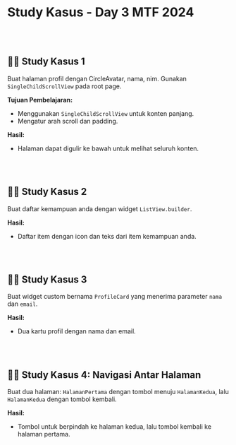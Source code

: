 

# Study Kasus - Day 3 MTF 2024

<br><br>

## 🧑‍💻 Study Kasus 1

Buat halaman profil dengan CircleAvatar, nama, nim. Gunakan `SingleChildScrollView` pada root page.

**Tujuan Pembelajaran:**

* Menggunakan `SingleChildScrollView` untuk konten panjang.
* Mengatur arah scroll dan padding.


**Hasil:**

* Halaman dapat digulir ke bawah untuk melihat seluruh konten.

<br><br>

## 🧑‍💻 Study Kasus 2

Buat daftar kemampuan anda dengan widget `ListView.builder`.  


**Hasil:**

* Daftar item dengan icon dan teks dari item kemampuan anda.

<br><br>

## 🧑‍💻 Study Kasus 3

Buat widget custom bernama `ProfileCard` yang menerima parameter `nama` dan `email`.


**Hasil:**

* Dua kartu profil dengan nama dan email.

<br><br>

## 🧑‍💻 Study Kasus 4: Navigasi Antar Halaman

Buat dua halaman: `HalamanPertama` dengan tombol menuju `HalamanKedua`, lalu `HalamanKedua` dengan tombol kembali.



**Hasil:**

* Tombol untuk berpindah ke halaman kedua, lalu tombol kembali ke halaman pertama.
